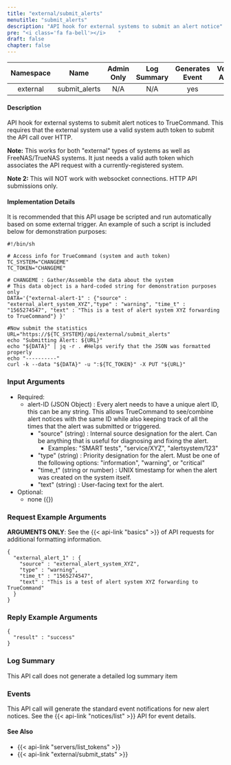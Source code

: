 ```yaml
---
title: "external/submit_alerts"
menutitle: "submit_alerts"
description: "API hook for external systems to submit an alert notice"
pre: "<i class='fa fa-bell'></i>	"
draft: false
chapter: false
---
```


| Namespace | Name | Admin Only | Log Summary | Generates Event | Version Added
|:----------------:|:--------:|:--------:|:--------:|:--------:|:---:|
| external | submit_alerts | N/A | N/A | yes | 1.1 |

#### Description
API hook for external systems to submit alert notices to TrueCommand. This requires that the external system use a valid system auth token to submit the API call over HTTP.

**Note:** This works for both "external" types of systems as well as FreeNAS/TrueNAS systems. It just needs a valid auth token which associates the API request with a currently-registered system.

**Note 2:** This will NOT work with websocket connections. HTTP API submissions only.

#### Implementation Details
It is recommended that this API usage be scripted and run automatically based on some external trigger. An example of such a script is included below for demonstration purposes:

```
#!/bin/sh

# Access info for TrueCommand (system and auth token)
TC_SYSTEM="CHANGEME"
TC_TOKEN="CHANGEME"

# CHANGEME : Gather/Assemble the data about the system 
# This data object is a hard-coded string for demonstration purposes only
DATA='{"external-alert-1" : {"source" : "external_alert_system_XYZ","type" : "warning", "time_t" : "1565274547", "text" : "This is a test of alert system XYZ forwarding to TrueCommand"} }'

#Now submit the statistics
URL="https://${TC_SYSTEM}/api/external/submit_alerts"
echo "Submitting Alert: ${URL}"
echo "${DATA}" | jq -r . #Helps verify that the JSON was formatted properly
echo "----------"
curl -k --data "${DATA}" -u ":${TC_TOKEN}" -X PUT "${URL}"
```

### Input Arguments
* Required:
   * alert-ID (JSON Object) : Every alert needs to have a unique alert ID, this can be any string. This allows TrueCommand to see/combine alert notices with the same ID while also keeping track of all the times that the alert was submitted or triggered.
      * "source" (string) : Internal source designation for the alert. Can be anything that is useful for diagnosing and fixing the alert.
         * Examples: "SMART tests", "service/XYZ", "alertsystem/123"
      * "type" (string) : Priority designation for the alert. Must be one of the following options: "information", "warning", or "critical"
      * "time_t" (string or number) : UNIX timestamp for when the alert was created on the system itself.
      * "text" (string) : User-facing text for the alert.
* Optional:
   * none ({})


### Request Example Arguments
**ARGUMENTS ONLY**: See the {{< api-link "basics" >}} of API requests for additional formatting information.

```
{
  "external_alert_1" : {
    "source" : "external_alert_system_XYZ",
    "type" : "warning",
    "time_t" : "1565274547",
    "text" : "This is a test of alert system XYZ forwarding to TrueCommand"
  }
}
```

### Reply Example Arguments
```
{
  "result" : "success"
}
```
### Log Summary
This API call does not generate a detailed log summary item


### Events
This API call will generate the standard event notifications for new alert notices. See the {{< api-link "notices/list" >}} API for event details.

#### See Also
* {{< api-link "servers/list_tokens" >}}
* {{< api-link "external/submit_stats" >}}
